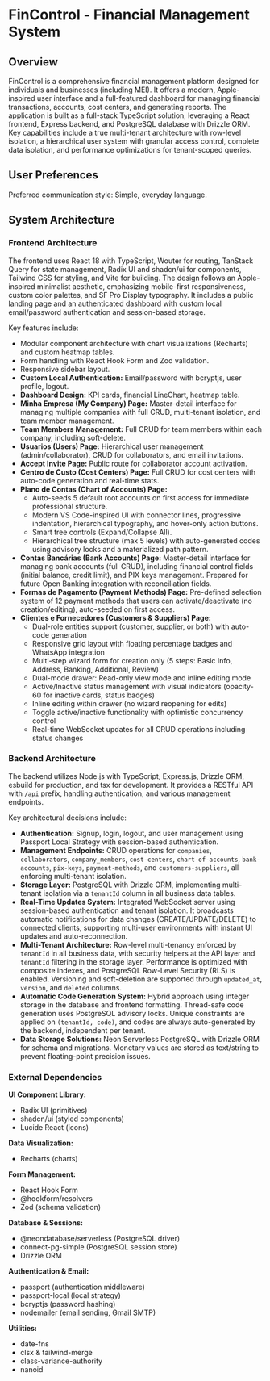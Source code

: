 # FinControl - Financial Management System

## Overview

FinControl is a comprehensive financial management platform designed for individuals and businesses (including MEI). It offers a modern, Apple-inspired user interface and a full-featured dashboard for managing financial transactions, accounts, cost centers, and generating reports. The application is built as a full-stack TypeScript solution, leveraging a React frontend, Express backend, and PostgreSQL database with Drizzle ORM. Key capabilities include a true multi-tenant architecture with row-level isolation, a hierarchical user system with granular access control, complete data isolation, and performance optimizations for tenant-scoped queries.

## User Preferences

Preferred communication style: Simple, everyday language.

## System Architecture

### Frontend Architecture

The frontend uses React 18 with TypeScript, Wouter for routing, TanStack Query for state management, Radix UI and shadcn/ui for components, Tailwind CSS for styling, and Vite for building. The design follows an Apple-inspired minimalist aesthetic, emphasizing mobile-first responsiveness, custom color palettes, and SF Pro Display typography. It includes a public landing page and an authenticated dashboard with custom local email/password authentication and session-based storage.

Key features include:
- Modular component architecture with chart visualizations (Recharts) and custom heatmap tables.
- Form handling with React Hook Form and Zod validation.
- Responsive sidebar layout.
- **Custom Local Authentication:** Email/password with bcryptjs, user profile, logout.
- **Dashboard Design:** KPI cards, financial LineChart, heatmap table.
- **Minha Empresa (My Company) Page:** Master-detail interface for managing multiple companies with full CRUD, multi-tenant isolation, and team member management.
- **Team Members Management:** Full CRUD for team members within each company, including soft-delete.
- **Usuarios (Users) Page:** Hierarchical user management (admin/collaborator), CRUD for collaborators, and email invitations.
- **Accept Invite Page:** Public route for collaborator account activation.
- **Centro de Custo (Cost Centers) Page:** Full CRUD for cost centers with auto-code generation and real-time stats.
- **Plano de Contas (Chart of Accounts) Page:**
    - Auto-seeds 5 default root accounts on first access for immediate professional structure.
    - Modern VS Code-inspired UI with connector lines, progressive indentation, hierarchical typography, and hover-only action buttons.
    - Smart tree controls (Expand/Collapse All).
    - Hierarchical tree structure (max 5 levels) with auto-generated codes using advisory locks and a materialized path pattern.
- **Contas Bancárias (Bank Accounts) Page:** Master-detail interface for managing bank accounts (full CRUD), including financial control fields (initial balance, credit limit), and PIX keys management. Prepared for future Open Banking integration with reconciliation fields.
- **Formas de Pagamento (Payment Methods) Page:** Pre-defined selection system of 12 payment methods that users can activate/deactivate (no creation/editing), auto-seeded on first access.
- **Clientes e Fornecedores (Customers & Suppliers) Page:** 
    - Dual-role entities support (customer, supplier, or both) with auto-code generation
    - Responsive grid layout with floating percentage badges and WhatsApp integration
    - Multi-step wizard form for creation only (5 steps: Basic Info, Address, Banking, Additional, Review)
    - Dual-mode drawer: Read-only view mode and inline editing mode
    - Active/Inactive status management with visual indicators (opacity-60 for inactive cards, status badges)
    - Inline editing within drawer (no wizard reopening for edits)
    - Toggle active/inactive functionality with optimistic concurrency control
    - Real-time WebSocket updates for all CRUD operations including status changes

### Backend Architecture

The backend utilizes Node.js with TypeScript, Express.js, Drizzle ORM, esbuild for production, and tsx for development. It provides a RESTful API with `/api` prefix, handling authentication, and various management endpoints.

Key architectural decisions include:
- **Authentication:** Signup, login, logout, and user management using Passport Local Strategy with session-based authentication.
- **Management Endpoints:** CRUD operations for `companies`, `collaborators`, `company_members`, `cost-centers`, `chart-of-accounts`, `bank-accounts`, `pix-keys`, `payment-methods`, and `customers-suppliers`, all enforcing multi-tenant isolation.
- **Storage Layer:** PostgreSQL with Drizzle ORM, implementing multi-tenant isolation via a `tenantId` column in all business data tables.
- **Real-Time Updates System:** Integrated WebSocket server using session-based authentication and tenant isolation. It broadcasts automatic notifications for data changes (CREATE/UPDATE/DELETE) to connected clients, supporting multi-user environments with instant UI updates and auto-reconnection.
- **Multi-Tenant Architecture:** Row-level multi-tenancy enforced by `tenantId` in all business data, with security helpers at the API layer and `tenantId` filtering in the storage layer. Performance is optimized with composite indexes, and PostgreSQL Row-Level Security (RLS) is enabled. Versioning and soft-deletion are supported through `updated_at`, `version`, and `deleted` columns.
- **Automatic Code Generation System:** Hybrid approach using integer storage in the database and frontend formatting. Thread-safe code generation uses PostgreSQL advisory locks. Unique constraints are applied on `(tenantId, code)`, and codes are always auto-generated by the backend, independent per tenant.
- **Data Storage Solutions:** Neon Serverless PostgreSQL with Drizzle ORM for schema and migrations. Monetary values are stored as text/string to prevent floating-point precision issues.

### External Dependencies

**UI Component Library:**
- Radix UI (primitives)
- shadcn/ui (styled components)
- Lucide React (icons)

**Data Visualization:**
- Recharts (charts)

**Form Management:**
- React Hook Form
- @hookform/resolvers
- Zod (schema validation)

**Database & Sessions:**
- @neondatabase/serverless (PostgreSQL driver)
- connect-pg-simple (PostgreSQL session store)
- Drizzle ORM

**Authentication & Email:**
- passport (authentication middleware)
- passport-local (local strategy)
- bcryptjs (password hashing)
- nodemailer (email sending, Gmail SMTP)

**Utilities:**
- date-fns
- clsx & tailwind-merge
- class-variance-authority
- nanoid